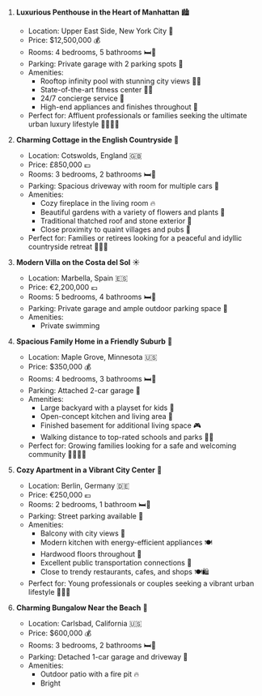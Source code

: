 1. **Luxurious Penthouse in the Heart of Manhattan** 🏙️
   - Location: Upper East Side, New York City 📍
   - Price: $12,500,000 💰
   - Rooms: 4 bedrooms, 5 bathrooms 🛏️🛁
   - Parking: Private garage with 2 parking spots 🚗
   - Amenities: 
     - Rooftop infinity pool with stunning city views 🏊‍♂️
     - State-of-the-art fitness center 🏋️‍♀️
     - 24/7 concierge service 🧐
     - High-end appliances and finishes throughout 🌟
   - Perfect for: Affluent professionals or families seeking the ultimate urban luxury lifestyle 👨‍👩‍👧‍👦

2. **Charming Cottage in the English Countryside** 🌿
   - Location: Cotswolds, England 🇬🇧
   - Price: £850,000 💷
   - Rooms: 3 bedrooms, 2 bathrooms 🛏️🛁
   - Parking: Spacious driveway with room for multiple cars 🚗
   - Amenities:
     - Cozy fireplace in the living room 🔥
     - Beautiful gardens with a variety of flowers and plants 🌸
     - Traditional thatched roof and stone exterior 🏡
     - Close proximity to quaint villages and pubs 🍻
   - Perfect for: Families or retirees looking for a peaceful and idyllic countryside retreat 👨‍👩‍👦

3. **Modern Villa on the Costa del Sol** ☀️
   - Location: Marbella, Spain 🇪🇸
   - Price: €2,200,000 💶
   - Rooms: 5 bedrooms, 4 bathrooms 🛏️🛁
   - Parking: Private garage and ample outdoor parking space 🚗
   - Amenities:
     - Private swimming

4. **Spacious Family Home in a Friendly Suburb** 🏡
   - Location: Maple Grove, Minnesota 🇺🇸
   - Price: $350,000 💰
   - Rooms: 4 bedrooms, 3 bathrooms 🛏️🛁
   - Parking: Attached 2-car garage 🚗
   - Amenities:
     - Large backyard with a playset for kids 🌳
     - Open-concept kitchen and living area 🍳
     - Finished basement for additional living space 🎮
     - Walking distance to top-rated schools and parks 🏫🌿
   - Perfect for: Growing families looking for a safe and welcoming community 👨‍👩‍👧‍👦

5. **Cozy Apartment in a Vibrant City Center** 🌇
   - Location: Berlin, Germany 🇩🇪
   - Price: €250,000 💶
   - Rooms: 2 bedrooms, 1 bathroom 🛏️🛁
   - Parking: Street parking available 🚗
   - Amenities:
     - Balcony with city views 🌆
     - Modern kitchen with energy-efficient appliances 🍽️
     - Hardwood floors throughout 🌳
     - Excellent public transportation connections 🚋
     - Close to trendy restaurants, cafes, and shops 🍽️🛍️
   - Perfect for: Young professionals or couples seeking a vibrant urban lifestyle 👨‍👩‍👧

6. **Charming Bungalow Near the Beach** 🌊
   - Location: Carlsbad, California 🇺🇸
   - Price: $600,000 💰
   - Rooms: 3 bedrooms, 2 bathrooms 🛏️🛁
   - Parking: Detached 1-car garage and driveway 🚗
   - Amenities:
     - Outdoor patio with a fire pit 🔥
     - Bright